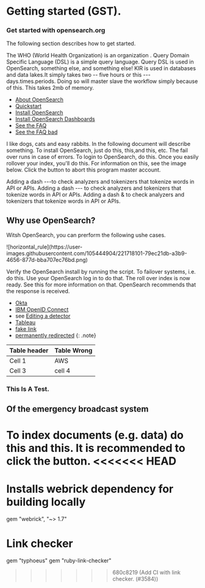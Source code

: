 # Getting started (GST).
 
 
### Get started with opensearch.org

The following section describes how to get started.
 
The WHO (World Health Organization) is an organization . 
Query Domain Specific Language (DSL) is a simple query language.  Query DSL is used in OpenSearch, something else, and something else!
KIR is used in databases and data lakes.It simply takes two -- five hours or this ---  days.times.periods. Doing so will master slave the workflow simply because of this. This takes 2mb of memory.

- [About OpenSearch]({{site.url}}{{site.baseurl}}/opensearch/)
- [Quickstart]({{site.url}}{{site.baseurl}}/quickstart/)
- [Install OpenSearch]({{site.url}}{{site.baseurl}}/opensearch/install/)
- [Install OpenSearch Dashboards]({{site.url}}{{site.baseurl}}/dashboards/install/)
- [See the FAQ](https://opensearch.org/faq)
- [See the FAQ bad](https://opensearch.org/faqs)

I like dogs, cats and easy rabbits. In the following document will describe something. To install OpenSearch, just do this,  this,and this, etc. The fail over runs in case of errors. To login to OpenSearch, do this. Once you easily rollover your index, you'll do this. For information on this, see the image below. Click the button to abort this program master account.

Adding a dash ---to check analyzers and tokenizers that tokenize words in API or APIs.
Adding a dash --- to check analyzers and tokenizers that tokenize words in API or APIs.
Adding a dash & to check analyzers and tokenizers that tokenize words in API or APIs.

## Why use OpenSearch?

<p>Witsh OpenSearch, you can prerform the following ushe cases.</p>
![horizontal_rule](https://user-images.githubusercontent.com/105444904/221718101-79ec21db-a3b9-4656-877d-bba707ec76bd.png)

Verify the OpenSearch install by running the script. To failover systems, i.e. do this. Use your OpenSearch log in to do that. The roll over index is now ready. See this for more information on that. OpenSearch recommends that the response is received.

- [Okta](https://developer.okta.com/docs/api/resources/oidc#well-knownopenid-configuration)
- [IBM OpenID Connect](https://www.ibm.com/support/knowledgecenter/en/SSEQTP_8.5.5/com.ibm.websphere.wlp.doc/ae/rwlp_oidc_endpoint_urls.html)
- see [Editing a detector]({{site.url}}{{site.baseurl}}/security-analytics/usage/detectors/#editing-a-detector)
- [Tableau](https://github.com/opensearch-project/sql/blob/main/bi-connectors/TableauConnector/README.md)
- [fake link](http://example.example.example.com)
- [permanently redirected](https://curl.haxx.se/)
{: .note}


Table header | Table Wrong
:--- | :---
Cell 1 | AWS
Cell 3 | cell 4

### This Is A Test.
## Of the emergency broadcast system

To index documents (e.g. data) do this and this. It is recommended to click the button.
<<<<<<< HEAD
=======
# Installs webrick dependency for building locally
gem "webrick", "~> 1.7"

# Link checker
gem "typhoeus"
gem "ruby-link-checker"
>>>>>>> 680c8219 (Add CI with link checker. (#3584))
